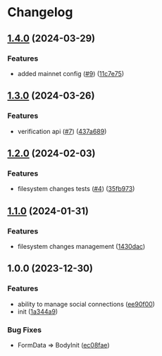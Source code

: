 # Changelog

## [1.4.0](https://github.com/DappyKit/sdk/compare/v1.3.0...v1.4.0) (2024-03-29)


### Features

* added mainnet config ([#9](https://github.com/DappyKit/sdk/issues/9)) ([11c7e75](https://github.com/DappyKit/sdk/commit/11c7e753a0f5c1b4ff2b1426daff9fda431839ba))

## [1.3.0](https://github.com/DappyKit/sdk/compare/v1.2.0...v1.3.0) (2024-03-26)


### Features

* verification api ([#7](https://github.com/DappyKit/sdk/issues/7)) ([437a689](https://github.com/DappyKit/sdk/commit/437a68909b91afd91b9102f57c3b491a3a2017cc))

## [1.2.0](https://github.com/DappyKit/sdk/compare/v1.1.0...v1.2.0) (2024-02-03)


### Features

* filesystem changes tests ([#4](https://github.com/DappyKit/sdk/issues/4)) ([35fb973](https://github.com/DappyKit/sdk/commit/35fb973d17767ecea163220e6d4d92dba974bef9))

## [1.1.0](https://github.com/DappyKit/sdk/compare/v1.0.0...v1.1.0) (2024-01-31)


### Features

* filesystem changes management ([1430dac](https://github.com/DappyKit/sdk/commit/1430dac37d1a877f6b16071f80ae00171a55ab32))

## 1.0.0 (2023-12-30)


### Features

* ability to manage social connections ([ee90f00](https://github.com/DappyKit/sdk/commit/ee90f006d86685e3f75be128249626a700ec33a0))
* init ([1a344a9](https://github.com/DappyKit/sdk/commit/1a344a9d85579938b9a462b53d3e82f05355ac9c))


### Bug Fixes

* FormData =&gt; BodyInit ([ec08fae](https://github.com/DappyKit/sdk/commit/ec08fae1b3e426ba5c9b46b9bbd506ccc89ed3ef))
